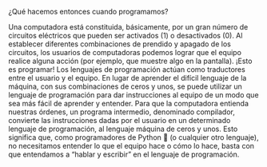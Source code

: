 ¿Qué hacemos entonces cuando programamos? 

Una computadora está constituida, básicamente, por un gran número de circuitos eléctricos que
pueden ser activados (1) o desactivados (0). Al establecer diferentes combinaciones de prendido y
apagado de los circuitos, los usuarios de computadoras podemos lograr que el equipo realice alguna
acción (por ejemplo, que muestre algo en la pantalla). ¡Esto es programar!
Los lenguajes de programación actúan como traductores entre el usuario y el equipo. En lugar de
aprender el difícil lenguaje de la máquina, con sus combinaciones de ceros y unos, se puede utilizar un
lenguaje de programación para dar instrucciones al equipo de un modo que sea más fácil de aprender
y entender. Para que la computadora entienda nuestras órdenes, un programa intermedio, denominado
compilador, convierte las instrucciones dadas por el usuario en un determinado lenguaje de
programación, al lenguaje máquina de ceros y unos.
Esto significa que, como programadores de Python :snake: (o cualquier otro lenguaje), no necesitamos
entender lo que el equipo hace o cómo lo hace, basta con que entendamos a “hablar y escribir” en el
lenguaje de programación.